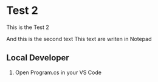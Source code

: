 # Test 2

This is the Test 2

And this is the second text
This text are writen in Notepad

## Local Developer
1. Open Program.cs in your VS Code
